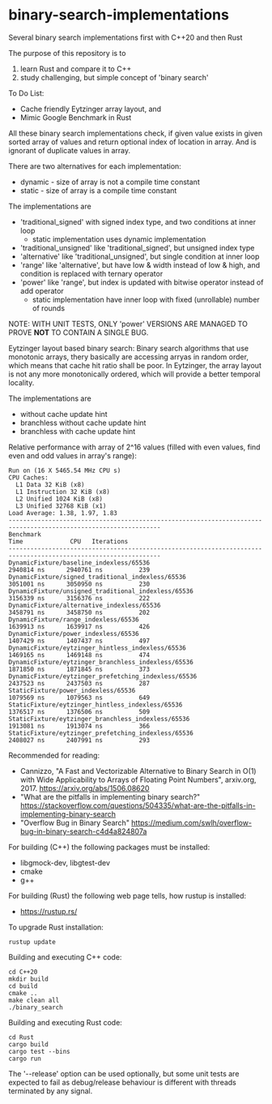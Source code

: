 # binary-search-implementations
Several binary search implementations first with C++20 and then Rust


The purpose of this repository is to
1) learn Rust and compare it to C++
2) study challenging, but simple concept of 'binary search'


To Do List:
* Cache friendly Eytzinger array layout, and
* Mimic Google Benchmark in Rust

All these binary search implementations check, if given value exists in given sorted array of values and return optional index of location in array. And is ignorant of duplicate values in array.


There are two alternatives for each implementation:
* dynamic - size of array is not a compile time constant
* static - size of array is a compile time constant


The implementations are
* 'traditional_signed' with signed index type, and two conditions at inner loop
  * static implementation uses dynamic implementation
* 'traditional_unsigned' like 'traditional_signed', but unsigned index type
* 'alternative' like 'traditional_unsigned', but single condition at inner loop
* 'range' like 'alternative', but have low & width instead of low & high, and condition is replaced with ternary operator
* 'power' like 'range', but index is updated with bitwise operator instead of add operator
  * static implementation have inner loop with fixed (unrollable) number of rounds

NOTE: WITH UNIT TESTS, ONLY 'power' VERSIONS ARE MANAGED TO PROVE **NOT** TO CONTAIN A SINGLE BUG.




Eytzinger layout based binary search:
Binary search algorithms that use monotonic arrays, thery basically are accessing arryas in random order, which means that cache hit ratio shall be poor.
In Eytzinger, the array layout is not any more monotonically ordered, which will provide a better temporal locality.

The implementations are
* without cache update hint
* branchless without cache update hint
* branchless with cache update hint



Relative performance with array of 2^16 values (filled with even values, find even and odd values in array's range):
```
Run on (16 X 5465.54 MHz CPU s)
CPU Caches:
  L1 Data 32 KiB (x8)
  L1 Instruction 32 KiB (x8)
  L2 Unified 1024 KiB (x8)
  L3 Unified 32768 KiB (x1)
Load Average: 1.38, 1.97, 1.83
----------------------------------------------------------------------------------------------------------------
Benchmark                                                                      Time             CPU   Iterations
----------------------------------------------------------------------------------------------------------------
DynamicFixture/baseline_indexless/65536                                  2940814 ns      2940761 ns          239
DynamicFixture/signed_traditional_indexless/65536                        3051001 ns      3050950 ns          230
DynamicFixture/unsigned_traditional_indexless/65536                      3156339 ns      3156376 ns          222
DynamicFixture/alternative_indexless/65536                               3458791 ns      3458750 ns          202
DynamicFixture/range_indexless/65536                                     1639913 ns      1639917 ns          426
DynamicFixture/power_indexless/65536                                     1407429 ns      1407437 ns          497
DynamicFixture/eytzinger_hintless_indexless/65536                        1469165 ns      1469148 ns          474
DynamicFixture/eytzinger_branchless_indexless/65536                      1871850 ns      1871845 ns          373
DynamicFixture/eytzinger_prefetching_indexless/65536                     2437523 ns      2437503 ns          287
StaticFixture/power_indexless/65536                                      1079569 ns      1079563 ns          649
StaticFixture/eytzinger_hintless_indexless/65536                         1376517 ns      1376506 ns          509
StaticFixture/eytzinger_branchless_indexless/65536                       1913081 ns      1913074 ns          366
StaticFixture/eytzinger_prefetching_indexless/65536                      2408027 ns      2407991 ns          293
```

Recommended for reading:
* Cannizzo, "A Fast and Vectorizable Alternative to Binary Search in O(1) with Wide Applicability to Arrays of Floating Point Numbers", arxiv.org, 2017. https://arxiv.org/abs/1506.08620
* "What are the pitfalls in implementing binary search?" https://stackoverflow.com/questions/504335/what-are-the-pitfalls-in-implementing-binary-search
* "Overflow Bug in Binary Search" https://medium.com/swlh/overflow-bug-in-binary-search-c4d4a824807a


For building (C++) the following packages must be installed:
* libgmock-dev, libgtest-dev
* cmake
* g++

For building (Rust) the following web page tells, how rustup is installed:
* https://rustup.rs/

To upgrade Rust installation:
```
rustup update
```


Building and executing C++ code:
```
cd C++20
mkdir build
cd build
cmake ..
make clean all
./binary_search
```

Building and executing Rust code:
```
cd Rust
cargo build
cargo test --bins
cargo run
```

The '--release' option can be used optionally, but some unit tests are expected to fail as debug/release behaviour is different with threads terminated by any signal.

